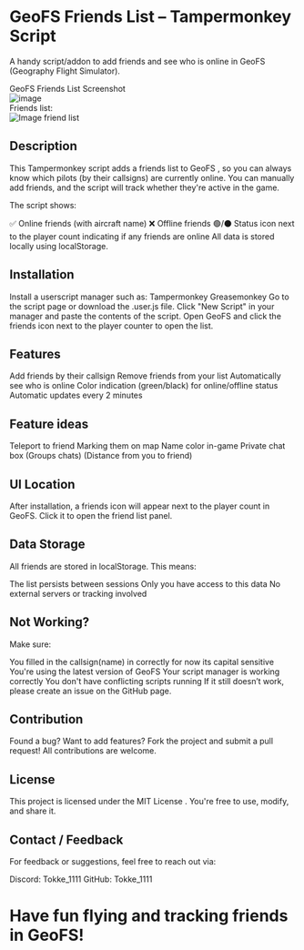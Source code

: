 # GeoFS Friends List – Tampermonkey Script
A handy script/addon to add friends and see who is online in GeoFS (Geography Flight Simulator). 

GeoFS Friends List Screenshot<br/>
![image](https://github.com/user-attachments/assets/fb122e19-7b32-4231-9081-b9b669a1b192)<br/>
Friends list:<br/>
![Image friend list](https://github.com/user-attachments/assets/261ddc5a-d633-43a9-95e1-d9d7169b010c)<br/>

## Description
This Tampermonkey script adds a friends list to GeoFS , so you can always know which pilots (by their callsigns) are currently online. You can manually add friends, and the script will track whether they're active in the game.


The script shows:

✅ Online friends (with aircraft name)
❌ Offline friends
🟢/⚫ Status icon next to the player count indicating if any friends are online
All data is stored locally using localStorage.

## Installation
Install a userscript manager such as:
Tampermonkey
Greasemonkey
Go to the script page or download the .user.js file.
Click "New Script" in your manager and paste the contents of the script.
Open GeoFS and click the friends icon next to the player counter to open the list.

## Features
Add friends by their callsign
Remove friends from your list
Automatically see who is online
Color indication (green/black) for online/offline status
Automatic updates every 2 minutes

## Feature ideas
Teleport to friend
Marking them on map
Name color in-game
Private chat box (Groups chats)
(Distance from you to friend)


## UI Location
After installation, a friends icon will appear next to the player count in GeoFS. Click it to open the friend list panel.

## Data Storage
All friends are stored in localStorage. This means:

The list persists between sessions
Only you have access to this data
No external servers or tracking involved

## Not Working?
Make sure:

You filled in the callsign(name) in correctly for now its capital sensitive
You're using the latest version of GeoFS
Your script manager is working correctly
You don't have conflicting scripts running
If it still doesn’t work, please create an issue on the GitHub page.

## Contribution
Found a bug? Want to add features? Fork the project and submit a pull request! All contributions are welcome.

## License
This project is licensed under the MIT License . You're free to use, modify, and share it.

## Contact / Feedback
For feedback or suggestions, feel free to reach out via:

Discord: Tokke_1111
GitHub: Tokke_1111
# Have fun flying and tracking friends in GeoFS!
